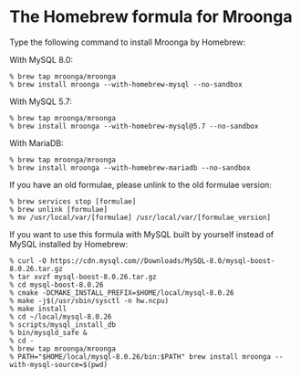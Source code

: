 # The Homebrew formula for Mroonga

Type the following command to install Mroonga by Homebrew:

With MySQL 8.0:

    % brew tap mroonga/mroonga
    % brew install mroonga --with-homebrew-mysql --no-sandbox

With MySQL 5.7:

    % brew tap mroonga/mroonga
    % brew install mroonga --with-homebrew-mysql@5.7 --no-sandbox

With MariaDB:

    % brew tap mroonga/mroonga
    % brew install mroonga --with-homebrew-mariadb --no-sandbox

If you have an old formulae, please unlink to the old formulae version:

    % brew services stop [formulae]
    % brew unlink [formulae]
    % mv /usr/local/var/[formulae] /usr/local/var/[formulae_version]

If you want to use this formula with MySQL built by yourself instead of MySQL installed by Homebrew:

    % curl -O https://cdn.mysql.com//Downloads/MySQL-8.0/mysql-boost-8.0.26.tar.gz
    % tar xvzf mysql-boost-8.0.26.tar.gz
    % cd mysql-boost-8.0.26
    % cmake -DCMAKE_INSTALL_PREFIX=$HOME/local/mysql-8.0.26
    % make -j$(/usr/sbin/sysctl -n hw.ncpu)
    % make install
    % cd ~/local/mysql-8.0.26
    % scripts/mysql_install_db
    % bin/mysqld_safe &
    % cd -
    % brew tap mroonga/mroonga
    % PATH="$HOME/local/mysql-8.0.26/bin:$PATH" brew install mroonga --with-mysql-source=$(pwd)
